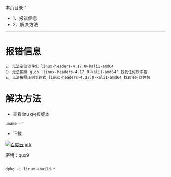 本页目录：
- 1、报错信息
- 2、解决方法

***

# 报错信息

```
E: 无法定位软件包 linux-headers-4.17.0-kali1-amd64
E: 无法按照 glob ‘linux-headers-4.17.0-kali1-amd64’ 找到任何软件包
E: 无法按照正则表达式 linux-headers-4.17.0-kali1-amd64 找到任何软件包
```

# 解决方法

- 查看linux内核版本

```
uname -r
```

- 下载

[![](https://img.shields.io/badge/百度云-jdk-green.svg "百度云 jdk")](https://pan.baidu.com/s/119BqprxDwMhKLN0FoscwVw)

密钥：qux9

```

dpkg -i linux-kbuild-*

```